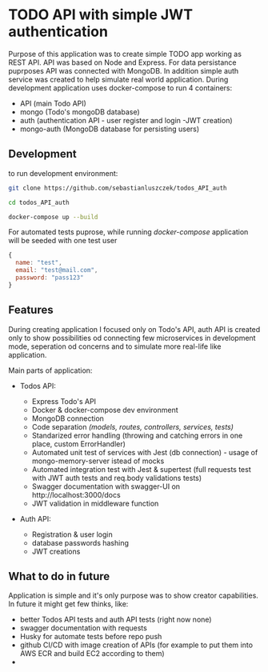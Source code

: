 # TODO API with simple JWT authentication

Purpose of this application was to create simple TODO app working as REST API. API was based on Node and Express. For data persistance puprposes API was connected with MongoDB. In addition simple auth service was created to help simulate real world application. During development application uses docker-compose to run 4 containers:

- API (main Todo API)
- mongo (Todo's mongoDB database)
- auth (authentication API - user register and login -JWT creation)
- mongo-auth (MongoDB database for persisting users)

## Development

to run development environment:

```bash
git clone https://github.com/sebastianluszczek/todos_API_auth

cd todos_API_auth

docker-compose up --build
```

For automated tests puprose, while running _docker-compose_ application will be seeded with one test user

```js
{
  name: "test",
  email: "test@mail.com",
  password: "pass123"
}
```

## Features

During creating application I focused only on Todo's API, auth API is created only to show possibilities od connecting few microservices in development mode, seperation od concerns and to simulate more real-life like application.

Main parts of application:

- Todos API:

  - Express Todo's API
  - Docker & docker-compose dev environment
  - MongoDB connection
  - Code separation _(models, routes, controllers, services, tests)_
  - Standarized error handling (throwing and catching errors in one place, custom ErrorHandler)
  - Automated unit test of services with Jest (db connection) - usage of mongo-memory-server istead of mocks
  - Automated integration test with Jest & supertest (full requests test with JWT auth tests and req.body validations tests)
  - Swagger documentation with swagger-UI on http://localhost:3000/docs
  - JWT validation in middleware function

- Auth API:
  - Registration & user login
  - database passwords hashing
  - JWT creations

## What to do in future

Application is simple and it's only purpose was to show creator capabilities. In future it might get few thinks, like:

- better Todos API tests and auth API tests (right now none)
- swagger documentation with requests
- Husky for automate tests before repo push
- github CI/CD with image creation of APIs (for example to put them into AWS ECR and build EC2 according to them)
-

